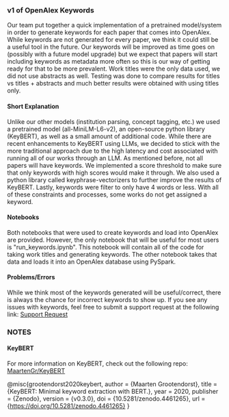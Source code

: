 ### v1 of OpenAlex Keywords

Our team put together a quick implementation of a pretrained model/system in order to generate keywords for each paper that comes into OpenAlex. While keywords are not generated for every paper, we think it could still be a useful tool in the future. Our keywords will be improved as time goes on (possibly with a future model upgrade) but we expect that papers will start including keywords as metadata more often so this is our way of getting ready for that to be more prevalent. Work titles were the only data used, we did not use abstracts as well. Testing was done to compare results for titles vs titles + abstracts and much better results were obtained with using titles only.

#### Short Explanation

Unlike our other models (institution parsing, concept tagging, etc.) we used a pretrained model (all-MiniLM-L6-v2), an open-source python library (KeyBERT), as well as a small amount of additional code. While there are recent enhancements to KeyBERT using LLMs, we decided to stick with the more traditional approach due to the high latency and cost associated with running all of our works through an LLM. As mentioned before, not all papers will have keywords. We implemented a score threshold to make sure that only keywords with high scores would make it through. We also used a python library called keyphrase-vectorizers to further improve the results of KeyBERT. Lastly, keywords were filter to only have 4 words or less. With all of these constraints and processes, some works do not get assigned a keyword.

#### Notebooks

Both notebooks that were used to create keywords and load into OpenAlex are provided. However, the only notebook that will be useful for most users is "run_keywords.ipynb". This notebook will contain all of the code for taking work titles and generating keywords. The other notebook takes that data and loads it into an OpenAlex database using PySpark.


#### Problems/Errors

While we think most of the keywords generated will be useful/correct, there is always the chance for incorrect keywords to show up. If you see any issues with keywords, feel free to submit a support request at the following link: [Support Request](https://openalex.org/help)


### NOTES
#### KeyBERT

For more information on KeyBERT, check out the following repo: [MaartenGr/KeyBERT](https://github.com/MaartenGr/KeyBERT)

@misc{grootendorst2020keybert,
  author       = {Maarten Grootendorst},
  title        = {KeyBERT: Minimal keyword extraction with BERT.},
  year         = 2020,
  publisher    = {Zenodo},
  version      = {v0.3.0},
  doi          = {10.5281/zenodo.4461265},
  url          = {https://doi.org/10.5281/zenodo.4461265}
}
